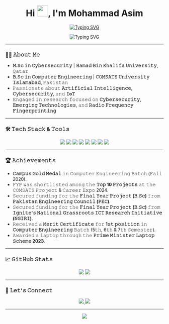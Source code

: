 <h1 align="center">Hi <img src="https://user-images.githubusercontent.com/46846821/87522094-a135a000-c69e-11ea-899d-e8093968ef3b.gif" width="35px">, I'm Mohammad Asim</h1>
<p align="center">
  <a href="https://git.io/typing-svg"><img src="https://readme-typing-svg.herokuapp.com?font=Serif&pause=1000&color=008080&center=true&vCenter=true&width=700&lines=Computer+Engineer+%7C+M.Sc+Cybersecurity+%7C+CUI'24+%F0%9F%A5%87+" alt="Typing SVG" /></a>
</p>

<p align="center">
  <img src="https://readme-typing-svg.herokuapp.com?font=Fira+Code&size=22&pause=1000&center=true&vCenter=true&width=440&lines=Cybersecurity+Researcher;Ethical+Hacker;&color=FFA500" alt="Typing SVG" />
</p>

---

### 🙋‍♂️ 𝙰𝚋𝚘𝚞𝚝 𝙼𝚎

- **𝙼.𝚂𝚌 𝚒𝚗 𝙲𝚢𝚋𝚎𝚛𝚜𝚎𝚌𝚞𝚛𝚒𝚝𝚢** | **𝙷𝚊𝚖𝚊𝚍 𝙱𝚒𝚗 𝙺𝚑𝚊𝚕𝚒𝚏𝚊 𝚄𝚗𝚒𝚟𝚎𝚛𝚜𝚒𝚝𝚢**, 𝚀𝚊𝚝𝚊𝚛  
- **𝙱.𝚂𝚌 𝚒𝚗 𝙲𝚘𝚖𝚙𝚞𝚝𝚎𝚛 𝙴𝚗𝚐𝚒𝚗𝚎𝚎𝚛𝚒𝚗𝚐** | **𝙲𝙾𝙼𝚂𝙰𝚃𝚂 𝚄𝚗𝚒𝚟𝚎𝚛𝚜𝚒𝚝𝚢 𝙸𝚜𝚕𝚊𝚖𝚊𝚋𝚊𝚍**, 𝙿𝚊𝚔𝚒𝚜𝚝𝚊𝚗  
- 𝙿𝚊𝚜𝚜𝚒𝚘𝚗𝚊𝚝𝚎 𝚊𝚋𝚘𝚞𝚝 **𝙰𝚛𝚝𝚒𝚏𝚒𝚌𝚒𝚊𝚕 𝙸𝚗𝚝𝚎𝚕𝚕𝚒𝚐𝚎𝚗𝚌𝚎**, **𝙲𝚢𝚋𝚎𝚛𝚜𝚎𝚌𝚞𝚛𝚒𝚝𝚢**, 𝚊𝚗𝚍 **𝙸o𝚃**  
- 𝙴𝚗𝚐𝚊𝚐𝚎𝚍 𝚒𝚗 𝚛𝚎𝚜𝚎𝚊𝚛𝚌𝚑 𝚏𝚘𝚌𝚞𝚜𝚎𝚍 𝚘𝚗 **𝙲𝚢𝚋𝚎𝚛𝚜𝚎𝚌𝚞𝚛𝚒𝚝𝚢**, **𝙴𝚖𝚎𝚛𝚐𝚒𝚗𝚐 𝚃𝚎𝚌𝚑𝚗𝚘𝚕𝚘𝚐𝚒𝚎𝚜**, 𝚊𝚗𝚍 **𝚁𝚊𝚍𝚒𝚘 𝙵𝚛𝚎𝚚𝚞𝚎𝚗𝚌𝚢 𝙵𝚒𝚗𝚐𝚎𝚛𝚙𝚛𝚒𝚗𝚝𝚒𝚗𝚐**
---
### 🛠️ 𝚃𝚎𝚌𝚑 𝚂𝚝𝚊𝚌𝚔 & 𝚃𝚘𝚘𝚕𝚜

<p align="center">
  <img src="https://img.shields.io/badge/C%2FC%2B%2B-00599C?style=for-the-badge&logo=c" />
  <img src="https://img.shields.io/badge/Python-3670A0?style=for-the-badge&logo=python&logoColor=white" />
  <img src="https://img.shields.io/badge/Bash-4EAA25?style=for-the-badge&logo=gnu-bash&logoColor=white" />
  <img src="https://img.shields.io/badge/Arduino-00979D?style=for-the-badge&logo=arduino&logoColor=white" />
  <img src="https://img.shields.io/badge/Wireshark-1679A7?style=for-the-badge&logo=wireshark&logoColor=white" />
  <img src="https://img.shields.io/badge/Metasploit-5081C1?style=for-the-badge&logo=metasploit&logoColor=white" />
  <img src="https://img.shields.io/badge/Linux-FCC624?style=for-the-badge&logo=linux&logoColor=black" />
  <img src="https://img.shields.io/badge/Burp%20Suite-FF7139?style=for-the-badge&logo=burp-suite&logoColor=white" />
</p>

---

### 🏆 𝙰𝚌𝚑𝚒𝚎𝚟𝚎𝚖𝚎𝚗𝚝𝚜

- **𝙲𝚊𝚖𝚙𝚞𝚜 𝙶𝚘𝚕𝚍 𝙼𝚎𝚍𝚊𝚕** 𝚒𝚗 𝙲𝚘𝚖𝚙𝚞𝚝𝚎𝚛 𝙴𝚗𝚐𝚒𝚗𝚎𝚎𝚛𝚒𝚗𝚐 𝙱𝚊𝚝𝚌𝚑 (𝙵𝚊𝚕𝚕 2020).  
- 𝙵𝚈𝙿 𝚠𝚊𝚜 𝚜𝚑𝚘𝚛𝚝𝚕𝚒𝚜𝚝𝚎𝚍 𝚊𝚖𝚘𝚗𝚐 𝚝𝚑𝚎 **𝚃𝚘𝚙 10 𝙿𝚛𝚘𝚓𝚎𝚌𝚝𝚜** 𝚊𝚝 𝚝𝚑𝚎 𝙲𝙾𝙼𝚂𝙰𝚃𝚂 𝙿𝚛𝚘𝚓𝚎𝚌𝚝 & 𝙲𝚊𝚛𝚎𝚎𝚛 𝙴𝚡𝚙𝚘 2024.  
- 𝚂𝚎𝚌𝚞𝚛𝚎𝚍 𝚏𝚞𝚗𝚍𝚒𝚗𝚐 𝚏𝚘𝚛 𝚝𝚑𝚎 **𝙵𝚒𝚗𝚊𝚕 𝚈𝚎𝚊𝚛 𝙿𝚛𝚘𝚓𝚎𝚌𝚝 (𝙱.𝚂𝚌)** 𝚏𝚛𝚘𝚖 **𝙿𝚊𝚔𝚒𝚜𝚝𝚊𝚗 𝙴𝚗𝚐𝚒𝚗𝚎𝚎𝚛𝚒𝚗𝚐 𝙲𝚘𝚞𝚗𝚌𝚒𝚕 (𝙿𝙴𝙲)**.  
- 𝚂𝚎𝚌𝚞𝚛𝚎𝚍 𝚏𝚞𝚗𝚍𝚒𝚗𝚐 𝚏𝚘𝚛 𝚝𝚑𝚎 **𝙵𝚒𝚗𝚊𝚕 𝚈𝚎𝚊𝚛 𝙿𝚛𝚘𝚓𝚎𝚌𝚝 (𝙱.𝚂𝚌)** 𝚏𝚛𝚘𝚖 **𝙸𝚐𝚗𝚒𝚝𝚎'𝚜 𝙽𝚊𝚝𝚒𝚘𝚗𝚊𝚕 𝙶𝚛𝚊𝚜𝚜𝚛𝚘𝚘𝚝𝚜 𝙸𝙲𝚃 𝚁𝚎𝚜𝚎𝚊𝚛𝚌𝚑 𝙸𝚗𝚒𝚝𝚒𝚊𝚝𝚒𝚟𝚎 (𝙽𝙶𝙸𝚁𝙸)**.  
- 𝚁𝚎𝚌𝚎𝚒𝚟𝚎𝚍 𝚊 **𝙼𝚎𝚛𝚒𝚝 𝙲𝚎𝚛𝚝𝚒𝚏𝚒𝚌𝚊𝚝𝚎** 𝚏𝚘𝚛 **1𝚜𝚝 𝚙𝚘𝚜𝚒𝚝𝚒𝚘𝚗** 𝚒𝚗 **𝙲𝚘𝚖𝚙𝚞𝚝𝚎𝚛 𝙴𝚗𝚐𝚒𝚗𝚎𝚎𝚛𝚒𝚗𝚐** 𝙱𝚊𝚝𝚌𝚑 (5𝚝𝚑, 6𝚝𝚑 & 7𝚝𝚑 𝚂𝚎𝚖𝚎𝚜𝚝𝚎𝚛).  
- 𝙰𝚠𝚊𝚛𝚍𝚎𝚍 𝚊 𝚕𝚊𝚙𝚝𝚘𝚙 𝚝𝚑𝚛𝚘𝚞𝚐𝚑 𝚝𝚑𝚎 **𝙿𝚛𝚒𝚖𝚎 𝙼𝚒𝚗𝚒𝚜𝚝𝚎𝚛 𝙻𝚊𝚙𝚝𝚘𝚙 𝚂𝚌𝚑𝚎𝚖𝚎 2023**.

---

### 📈 𝙶𝚒𝚝𝙷𝚞𝚋 𝚂𝚝𝚊𝚝𝚜

<p align="center">
  <img src="https://github-readme-stats.vercel.app/api?username=xMohammadAsimx&show_icons=true&theme=radical" />
  <img src="https://github-readme-streak-stats.herokuapp.com?user=xMohammadAsimx&theme=highcontrast" />
</p>

---

### 🔗  𝙻𝚎𝚝'𝚜 𝙲𝚘𝚗𝚗𝚎𝚌𝚝

<p align="center">
  <a href="https://linkedin.com/in/mohammad-asim-0296ab2aa" target="_blank">
    <img src="https://img.shields.io/badge/LinkedIn-blue?style=for-the-badge&logo=linkedin" />
  </a>
  <a href="mailto:mohammadasim350@gmail.com">
    <img src="https://img.shields.io/badge/Gmail-red?style=for-the-badge&logo=gmail&logoColor=white" />
  </a>
</p>

---
<p align="center">
  <img src="https://quotes-github-readme.vercel.app/api?type=horizontal&theme=highcontrast&quote=Every+morning+you+have+two+choices%3A+Continue+to+sleep+with+your+dreams+or+wake+up+and+chase+them.&author=Carmelo+Anthony" />
</p>
